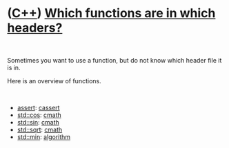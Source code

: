 



 

 

 

 

 

([C++](Cpp.md)) [Which functions are in which headers?](CppFunctionHeaders.md)
================================================================================

 

Sometimes you want to use a function, but do not know which header file
it is in.

Here is an overview of functions.

 

-   [assert](CppAssert.md): [cassert](CppCassertH.md)
-   [std::cos](CppCos.md): [cmath](CppCmathH.md)
-   [std::sin](CppSin.md): [cmath](CppCmathH.md)
-   [std::sqrt](CppSqrt.md): [cmath](CppCmathH.md)
-   [std::min](CppMin.md): [algorithm](CppAlgorithmH.md)

 

 

 

 

 





 




